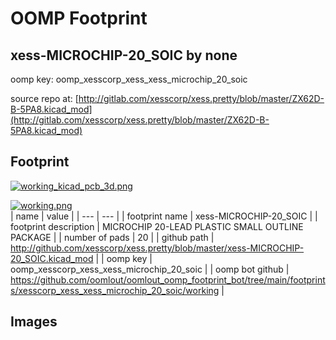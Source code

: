 # OOMP Footprint  
## xess-MICROCHIP-20_SOIC  by none  
  
oomp key: oomp_xesscorp_xess_xess_microchip_20_soic  
  
source repo at: [http://gitlab.com/xesscorp/xess.pretty/blob/master/ZX62D-B-5PA8.kicad_mod](http://gitlab.com/xesscorp/xess.pretty/blob/master/ZX62D-B-5PA8.kicad_mod)  
## Footprint  
  
[![working_kicad_pcb_3d.png](working_kicad_pcb_3d_600.png)](working_kicad_pcb_3d.png)  
  
[![working.png](working_600.png)](working.png)  
| name | value | 
| --- | --- | 
| footprint name | xess-MICROCHIP-20_SOIC | 
| footprint description | MICROCHIP 20-LEAD PLASTIC SMALL OUTLINE PACKAGE | 
| number of pads | 20 | 
| github path | http://github.com/xesscorp/xess.pretty/blob/master/xess-MICROCHIP-20_SOIC.kicad_mod | 
| oomp key | oomp_xesscorp_xess_xess_microchip_20_soic | 
| oomp bot github | https://github.com/oomlout/oomlout_oomp_footprint_bot/tree/main/footprints/xesscorp_xess_xess_microchip_20_soic/working | 
## Images  
